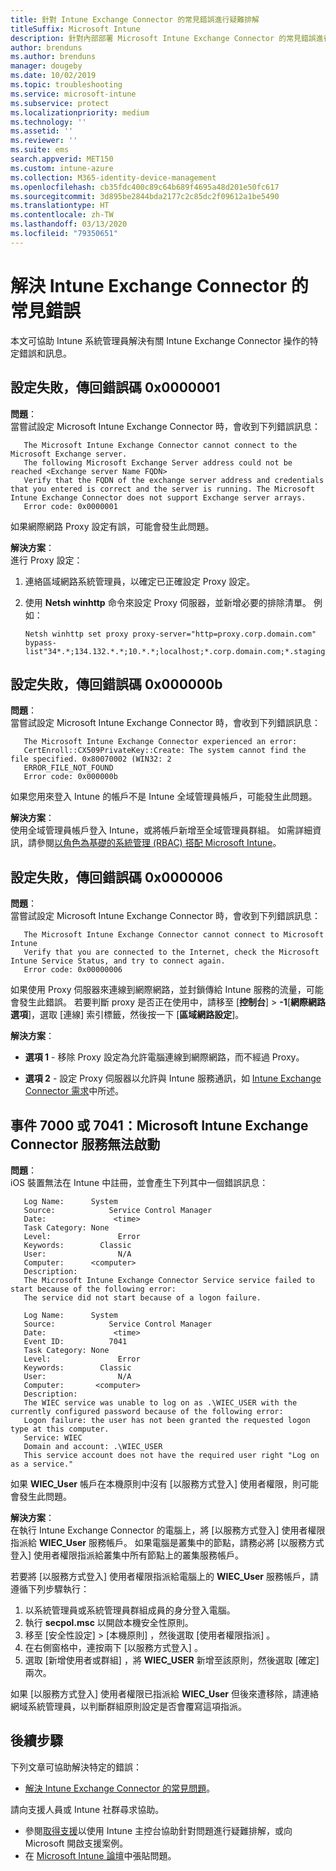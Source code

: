 ```yaml
---
title: 針對 Intune Exchange Connector 的常見錯誤進行疑難排解
titleSuffix: Microsoft Intune
description: 針對內部部署 Microsoft Intune Exchange Connector 的常見錯誤進行疑難排解並加以解決
author: brenduns
ms.author: brenduns
manager: dougeby
ms.date: 10/02/2019
ms.topic: troubleshooting
ms.service: microsoft-intune
ms.subservice: protect
ms.localizationpriority: medium
ms.technology: ''
ms.assetid: ''
ms.reviewer: ''
ms.suite: ems
search.appverid: MET150
ms.custom: intune-azure
ms.collection: M365-identity-device-management
ms.openlocfilehash: cb35fdc400c89c64b689f4695a48d201e50fc617
ms.sourcegitcommit: 3d895be2844bda2177c2c85dc2f09612a1be5490
ms.translationtype: HT
ms.contentlocale: zh-TW
ms.lasthandoff: 03/13/2020
ms.locfileid: "79350651"
---
```

# <a name="resolve-common-errors-for-the-intune-exchange-connector"></a>解決 Intune Exchange Connector 的常見錯誤

本文可協助 Intune 系統管理員解決有關 Intune Exchange Connector 操作的特定錯誤和訊息。  

## <a name="configuration-failed-and-returned-error-code-0x0000001"></a>設定失敗，傳回錯誤碼 0x0000001

**問題**：  
當嘗試設定 Microsoft Intune Exchange Connector 時，會收到下列錯誤訊息：

```
   The Microsoft Intune Exchange Connector cannot connect to the Microsoft Exchange server.  
   The following Microsoft Exchange Server address could not be reached <Exchange server Name FQDN>  
   Verify that the FQDN of the exchange server address and credentials that you entered is correct and the server is running. The Microsoft Intune Exchange Connector does not support Exchange server arrays.  
   Error code: 0x0000001  
```

如果網際網路 Proxy 設定有誤，可能會發生此問題。

**解決方案**：  
進行 Proxy 設定：
1. 連絡區域網路系統管理員，以確定已正確設定 Proxy 設定。 
2. 使用 **Netsh winhttp** 命令來設定 Proxy 伺服器，並新增必要的排除清單。 例如：  

   ```
   Netsh winhttp set proxy proxy-server="http=proxy.corp.domain.com" bypass-list"34*.*;134.132.*.*;10.*.*;localhost;*.corp.domain.com;*.staging.domain.com"
   ```

## <a name="configuration-failed-and-returned-error-code-0x000000b"></a>設定失敗，傳回錯誤碼 0x000000b   

**問題**：  
當嘗試設定 Microsoft Intune Exchange Connector 時，會收到下列錯誤訊息：  

```
   The Microsoft Intune Exchange Connector experienced an error:  
   CertEnroll::CX509PrivateKey::Create: The system cannot find the file specified. 0x80070002 (WIN32: 2  
   ERROR_FILE_NOT_FOUND  
   Error code: 0x000000b  
```
如果您用來登入 Intune 的帳戶不是 Intune 全域管理員帳戶，可能發生此問題。

**解決方案**：  
使用全域管理員帳戶登入 Intune，或將帳戶新增至全域管理員群組。 如需詳細資訊，請參閱[以角色為基礎的系統管理 (RBAC) 搭配 Microsoft Intune](../fundamentals/role-based-access-control.md)。

## <a name="configuration-failed-and-returned-error-code-0x0000006"></a>設定失敗，傳回錯誤碼 0x0000006

**問題**：  
當嘗試設定 Microsoft Intune Exchange Connector 時，會收到下列錯誤訊息：  

```  
   The Microsoft Intune Exchange Connector cannot connect to Microsoft Intune  
   Verify that you are connected to the Internet, check the Microsoft Intune Service Status, and try to connect again.  
   Error code: 0x00000006  
```  
如果使用 Proxy 伺服器來連線到網際網路，並封鎖傳給 Intune 服務的流量，可能會發生此錯誤。 若要判斷 proxy 是否正在使用中，請移至 [**控制台**]  >  **-1**[**網際網路選項**]，選取 [連線] 索引標籤，然後按一下 [**區域網路設定**]。

**解決方案**：  

- **選項 1** - 移除 Proxy 設定為允許電腦連線到網際網路，而不經過 Proxy。  

- **選項 2** - 設定 Proxy 伺服器以允許與 Intune 服務通訊，如 [Intune Exchange Connector 需求](exchange-connector-install.md#intune-exchange-connector-requirements)中所述。



## <a name="event-7000-or-7041-microsoft-intune-exchange-connector-service-wont-start"></a>事件 7000 或 7041：Microsoft Intune Exchange Connector 服務無法啟動

**問題**：  
iOS 裝置無法在 Intune 中註冊，並會產生下列其中一個錯誤訊息：  

```  
   Log Name:      System
   Source:            Service Control Manager
   Date:               <time>
   Task Category: None
   Level:               Error
   Keywords:        Classic
   User:                N/A
   Computer:      <computer>
   Description:
   The Microsoft Intune Exchange Connector Service service failed to start because of the following error:  
   The service did not start because of a logon failure.
```  

```  
   Log Name:      System
   Source:            Service Control Manager
   Date:               <time>
   Event ID:          7041
   Task Category: None
   Level:               Error   
   Keywords:        Classic
   User:                N/A
   Computer:       <computer>
   Description:
   The WIEC service was unable to log on as .\WIEC_USER with the currently configured password because of the following error:
   Logon failure: the user has not been granted the requested logon type at this computer.
   Service: WIEC
   Domain and account: .\WIEC_USER
   This service account does not have the required user right "Log on as a service."  
```
如果 **WIEC_User** 帳戶在本機原則中沒有 [以服務方式登入]  使用者權限，則可能會發生此問題。

**解決方案**：  
在執行 Intune Exchange Connector 的電腦上，將 [以服務方式登入]  使用者權限指派給 **WIEC_User** 服務帳戶。 如果電腦是叢集中的節點，請務必將 [以服務方式登入]  使用者權限指派給叢集中所有節點上的叢集服務帳戶。  

若要將 [以服務方式登入]  使用者權限指派給電腦上的 **WIEC_User** 服務帳戶，請遵循下列步驟執行：

1. 以系統管理員或系統管理員群組成員的身分登入電腦。
2. 執行 **secpol.msc** 以開啟本機安全性原則。
3. 移至 [安全性設定]   > [本機原則]  ，然後選取 [使用者權限指派]  。
4. 在右側窗格中，連按兩下 [以服務方式登入]  。
5. 選取 [新增使用者或群組]  ，將 **WIEC_USER** 新增至該原則，然後選取 [確定]  兩次。

如果 [以服務方式登入]  使用者權限已指派給 **WIEC_User** 但後來遭移除，請連絡網域系統管理員，以判斷群組原則設定是否會覆寫這項指派。  

## <a name="next-steps"></a>後續步驟  

下列文章可協助解決特定的錯誤：
- [解決 Intune Exchange Connector 的常見問題](troubleshoot-exchange-connector-common-problems.md)。 

請向支援人員或 Intune 社群尋求協助。
- 參閱[取得支援](../fundamentals/get-support.md)以使用 Intune 主控台協助針對問題進行疑難排解，或向 Microsoft 開啟支援案例。 
- 在 [Microsoft Intune 論壇](https://social.technet.microsoft.com/Forums/en-US/home?forum=microsoftintuneprod)中張貼問題。  
